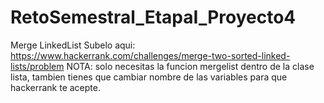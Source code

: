 # RetoSemestral_EtapaI_Proyecto4
Merge LinkedList
Subelo aqui: 
https://www.hackerrank.com/challenges/merge-two-sorted-linked-lists/problem
NOTA: solo necesitas la funcion mergelist dentro de la clase lista, tambien tienes que cambiar nombre de las variables para que hackerrank te acepte.
